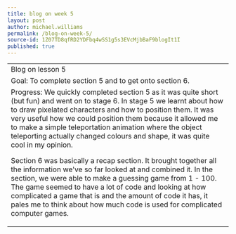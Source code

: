 ```yaml
---
title: blog on week 5
layout: post
author: michael.williams
permalink: /blog-on-week-5/
source-id: 1Z07TD8qfRD2YDFbq4wSS1g5s3EVcMjbBaF9blogIt1I
published: true
---
```

<table>
  <tr>
    <td>Blog on lesson 5</td>
  </tr>
  <tr>
    <td>Goal:
To complete section 5 and to get onto section 6.</td>
  </tr>
  <tr>
    <td>Progress:
We quickly completed section 5 as it was quite short (but fun) and went on to stage 6. In stage 5 we learnt about how to draw pixelated characters and how to position them. It was very useful how we could position them because it allowed me to make a simple teleportation animation where the object teleporting actually changed colours and shape, it was quite cool in my opinion.

Section 6 was basically a recap section. It brought together all the information we've so far looked at and combined it. In the section, we were able to make a guessing game from 1 - 100. The game seemed to have a lot of code and looking at how complicated a game that is and the amount of code it has, it pales me to think about how much code is used for complicated computer games.

</td>
  </tr>
</table>


